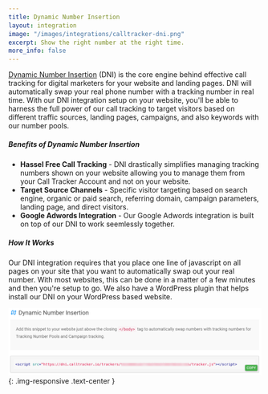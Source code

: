 ```yaml
---
title: Dynamic Number Insertion
layout: integration
image: "/images/integrations/calltracker-dni.png"
excerpt: Show the right number at the right time.
more_info: false
---
```


<a href="https://en.wikipedia.org/wiki/Dynamic_keyword_insertion" target="_blank">Dynamic Number Insertion</a> (DNI) is the core engine behind effective call tracking for digital marketers for your website and landing pages. DNI will automatically swap your real phone number with a tracking number in real time. With our DNI integration setup on your website, you'll be able to harness the full power of our call tracking to target visitors based on different traffic sources, landing pages, campaigns, and also keywords with our number pools. 

##### Benefits of Dynamic Number Insertion
* **Hassel Free Call Tracking** - DNI drastically simplifies managing tracking numbers shown on your website allowing you to manage them from your Call Tracker Account and not on your website.
* **Target Source Channels** - Specific visitor targeting based on search engine, organic or paid search, referring domain, campaign parameters, landing page, and direct visitors. 
* **Google Adwords Integration** - Our Google Adwords integration is built on top of our DNI to work seemlessly together. 

##### How It Works

Our DNI integration requires that you place one line of javascript on all pages on your site that you want to automatically swap out your real number. With most websites, this can be done in a matter of a few minutes and then you're setup to go. We also have a WordPress plugin that helps install our DNI on your WordPress based website. 

![dynamic number insertion integration](/images/integrations/mockups/dynamic-number-insertion-settings.png){: .img-responsive .text-center }

